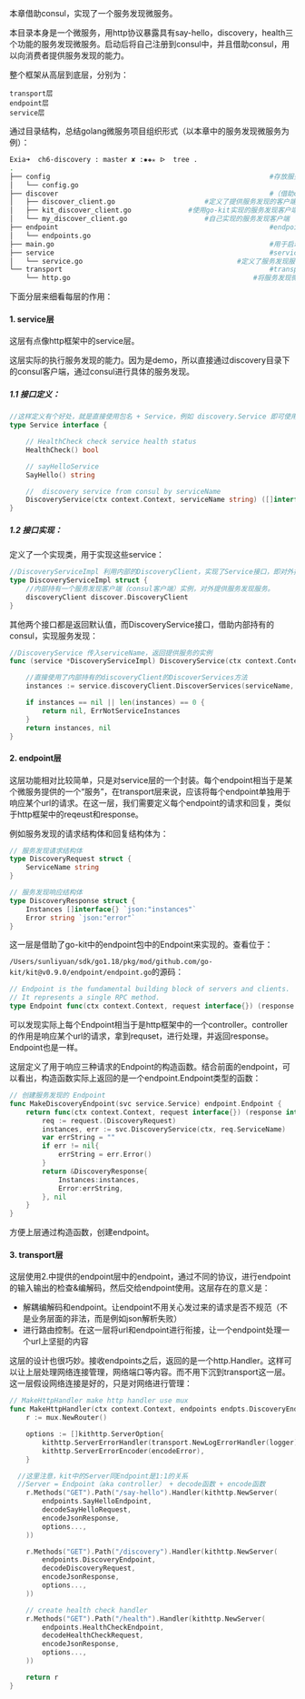 本章借助consul，实现了一个服务发现微服务。

本目录本身是一个微服务，用http协议暴露具有say-hello，discovery，health三个功能的服务发现微服务。启动后将自己注册到consul中，并且借助consul，用以向消费者提供服务发现的能力。

整个框架从高层到底层，分别为：

```
transport层
endpoint层
service层
```

通过目录结构，总结golang微服务项目组织形式（以本章中的服务发现微服务为例）：

```sh
Exia➜  ch6-discovery : master ✘ :✹✚✭ ᐅ  tree .
.																			#顶层目录，存放服务发现微服务本身
├── config														#存放服务发现微服务的配置信息
│   └── config.go
├── discover													#（借助consul）实际的执行服务发现
│   ├── discover_client.go						#定义了提供服务发现的客户端需要满足的接口（服务注册、注销、发现）
│   ├── kit_discover_client.go				#使用go-kit实现的服务发现客户端
│   └── my_discover_client.go					#自己实现的服务发现客户端
├── endpoint													#endpoint类
│   └── endpoints.go
├── main.go														#用于启动本微服务
├── service														#service层
│   └── service.go										#定义了服务发现服务需要满足的接口，以及其实现类。实现类通过discover目│																		录下的discover_client.go的接口，（借助consul）实际的执行服务发现
└── transport													#transport层
    └── http.go												#将服务发现微服务通过http协议暴露出去
```

下面分层来细看每层的作用：

#### 1. service层

这层有点像http框架中的service层。

这层实际的执行服务发现的能力。因为是demo，所以直接通过discovery目录下的consul客户端，通过consul进行具体的服务发现。

##### 1.1 接口定义：

```go
//这样定义有个好处，就是直接使用包名 + Service，例如 discovery.Service 即可使用discovery的Service
type Service interface {

	// HealthCheck check service health status
	HealthCheck() bool

	// sayHelloService
	SayHello() string

	//  discovery service from consul by serviceName
	DiscoveryService(ctx context.Context, serviceName string) ([]interface{}, error)
}
```

##### 1.2 接口实现：

定义了一个实现类，用于实现这些service：

```go
//DiscoveryServiceImpl 利用内部的DiscoveryClient，实现了Service接口，即对外提供服务发现接口
type DiscoveryServiceImpl struct {
	//内部持有一个服务发现客户端（consul客户端）实例，对外提供服务发现服务。
	discoveryClient discover.DiscoveryClient
}
```

其他两个接口都是返回默认值，而DiscoveryService接口，借助内部持有的consul，实现服务发现：

```go
//DiscoveryService 传入serviceName，返回提供服务的实例
func (service *DiscoveryServiceImpl) DiscoveryService(ctx context.Context, serviceName string) ([]interface{}, error) {

	//直接使用了内部持有的discoveryClient的DiscoverServices方法
	instances := service.discoveryClient.DiscoverServices(serviceName, config.Logger)

	if instances == nil || len(instances) == 0 {
		return nil, ErrNotServiceInstances
	}
	return instances, nil
}
```

#### 2. endpoint层

这层功能相对比较简单，只是对service层的一个封装。每个endpoint相当于是某个微服务提供的一个“服务”，在transport层来说，应该将每个endpoint单独用于响应某个url的请求。在这一层，我们需要定义每个endpoint的请求和回复，类似于http框架中的reqeust和response。

例如服务发现的请求结构体和回复结构体为：

```go
// 服务发现请求结构体
type DiscoveryRequest struct {
	ServiceName string
}

// 服务发现响应结构体
type DiscoveryResponse struct {
	Instances []interface{} `json:"instances"`
	Error string `json:"error"`
}
```

这一层是借助了go-kit中的endpoint包中的Endpoint来实现的。查看位于：

`/Users/sunliyuan/sdk/go1.18/pkg/mod/github.com/go-kit/kit@v0.9.0/endpoint/endpoint.go`的源码：

```go
// Endpoint is the fundamental building block of servers and clients.
// It represents a single RPC method.
type Endpoint func(ctx context.Context, request interface{}) (response interface{}, err error)
```

可以发现实际上每个Endpoint相当于是http框架中的一个controller。controller的作用是响应某个url的请求，拿到requset，进行处理，并返回response。Endpoint也是一样。

这层定义了用于响应三种请求的Endpoint的构造函数。结合前面的endpoint，可以看出，构造函数实际上返回的是一个endpoint.Endpoint类型的函数：

```go
// 创建服务发现的 Endpoint
func MakeDiscoveryEndpoint(svc service.Service) endpoint.Endpoint {
	return func(ctx context.Context, request interface{}) (response interface{}, err error) {
		req := request.(DiscoveryRequest)
		instances, err := svc.DiscoveryService(ctx, req.ServiceName)
		var errString = ""
		if err != nil{
			errString = err.Error()
		}
		return &DiscoveryResponse{
			Instances:instances,
			Error:errString,
		}, nil
	}
}
```

方便上层通过构造函数，创建endpoint。

#### 3. transport层

这层使用2.中提供的endpoint层中的endpoint，通过不同的协议，进行endpoint的输入输出的检查&编解码，然后交给endpoint使用。这层存在的意义是：

* 解耦编解码和endpoint。让endpoint不用关心发过来的请求是否不规范（不是业务层面的非法，而是例如json解析失败）
* 进行路由控制。在这一层将url和endpoint进行衔接，让一个endpoint处理一个url上坚挺的内容

这层的设计也很巧妙。接收endpoints之后，返回的是一个http.Handler。这样可以让上层处理网络连接管理，网络端口等内容。而不用下沉到transport这一层。这一层假设网络连接是好的，只是对网络进行管理：

```go
// MakeHttpHandler make http handler use mux
func MakeHttpHandler(ctx context.Context, endpoints endpts.DiscoveryEndpoints, logger log.Logger) http.Handler {
	r := mux.NewRouter()

	options := []kithttp.ServerOption{
		kithttp.ServerErrorHandler(transport.NewLogErrorHandler(logger)),
		kithttp.ServerErrorEncoder(encodeError),
	}

  //这里注意，kit中的Server同Endpoint是1:1的关系
  //Server = Endpoint（aka controller） + decode函数 + encode函数
	r.Methods("GET").Path("/say-hello").Handler(kithttp.NewServer(
		endpoints.SayHelloEndpoint,
		decodeSayHelloRequest,
		encodeJsonResponse,
		options...,
	))

	r.Methods("GET").Path("/discovery").Handler(kithttp.NewServer(
		endpoints.DiscoveryEndpoint,
		decodeDiscoveryRequest,
		encodeJsonResponse,
		options...,
	))

	// create health check handler
	r.Methods("GET").Path("/health").Handler(kithttp.NewServer(
		endpoints.HealthCheckEndpoint,
		decodeHealthCheckRequest,
		encodeJsonResponse,
		options...,
	))

	return r
}
```

